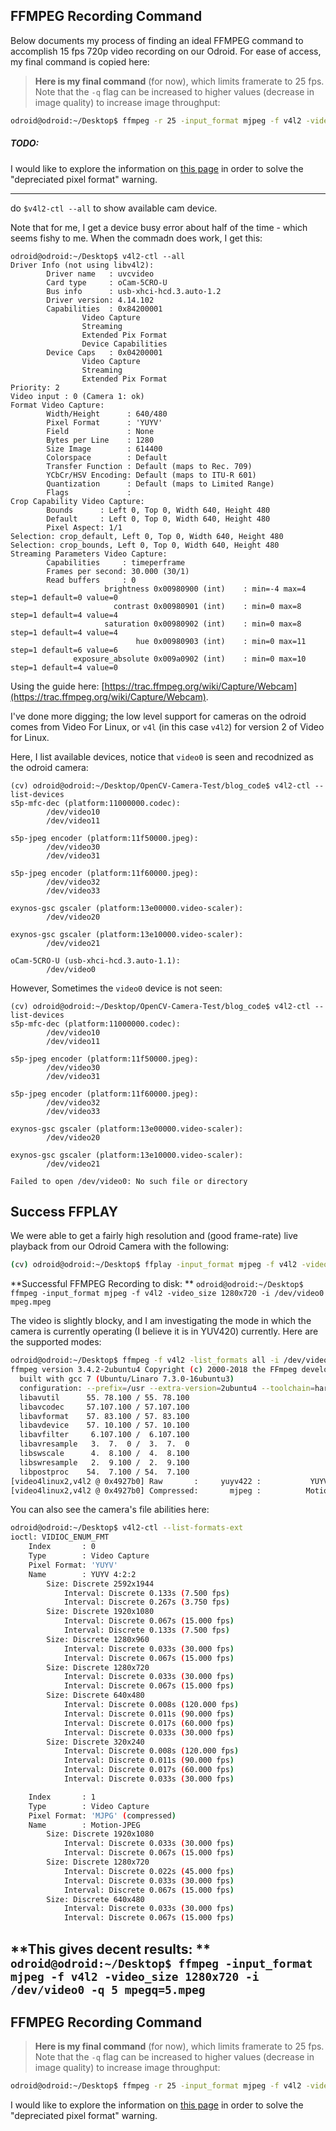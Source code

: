 ## FFMPEG Recording Command
Below documents my process of finding an ideal FFMPEG command to accomplish 15 fps 720p video recording on our Odroid.  For ease of access, my final command is copied here:

> **Here is my final command** (for now), which limits framerate to 25 fps.  Note that the `-q` flag can be increased to higher values (decrease in image quality) to increase image throughput: 
```bash
odroid@odroid:~/Desktop$ ffmpeg -r 25 -input_format mjpeg -f v4l2 -video_size 1280x720 -i /dev/video0 -q 5 mpegq=5_r=25.mpeg
```
##### TODO:
I would like to explore the information on [this page](https://stackoverflow.com/questions/23067722/swscaler-warning-deprecated-pixel-format-used) in order to solve the "depreciated pixel format" warning.

----
do `$v4l2-ctl --all` to show available cam device.

Note that for me, I get a device busy error about half of the time - which seems fishy to me.  When the commadn does work, I get this:

```
odroid@odroid:~/Desktop$ v4l2-ctl --all
Driver Info (not using libv4l2):
        Driver name   : uvcvideo
        Card type     : oCam-5CRO-U
        Bus info      : usb-xhci-hcd.3.auto-1.2
        Driver version: 4.14.102
        Capabilities  : 0x84200001
                Video Capture
                Streaming
                Extended Pix Format
                Device Capabilities
        Device Caps   : 0x04200001
                Video Capture
                Streaming
                Extended Pix Format
Priority: 2
Video input : 0 (Camera 1: ok)
Format Video Capture:
        Width/Height      : 640/480
        Pixel Format      : 'YUYV'
        Field             : None
        Bytes per Line    : 1280
        Size Image        : 614400
        Colorspace        : Default
        Transfer Function : Default (maps to Rec. 709)
        YCbCr/HSV Encoding: Default (maps to ITU-R 601)
        Quantization      : Default (maps to Limited Range)
        Flags             : 
Crop Capability Video Capture:
        Bounds      : Left 0, Top 0, Width 640, Height 480
        Default     : Left 0, Top 0, Width 640, Height 480
        Pixel Aspect: 1/1
Selection: crop_default, Left 0, Top 0, Width 640, Height 480
Selection: crop_bounds, Left 0, Top 0, Width 640, Height 480
Streaming Parameters Video Capture:
        Capabilities     : timeperframe
        Frames per second: 30.000 (30/1)
        Read buffers     : 0
                     brightness 0x00980900 (int)    : min=-4 max=4 step=1 default=0 value=0
                       contrast 0x00980901 (int)    : min=0 max=8 step=1 default=4 value=4
                     saturation 0x00980902 (int)    : min=0 max=8 step=1 default=4 value=4
                            hue 0x00980903 (int)    : min=0 max=11 step=1 default=6 value=6
              exposure_absolute 0x009a0902 (int)    : min=0 max=10 step=1 default=4 value=0

```


Using the guide here: [https://trac.ffmpeg.org/wiki/Capture/Webcam](https://trac.ffmpeg.org/wiki/Capture/Webcam).

I've done more digging; the low level support for cameras on the odroid comes from Video For Linux, or `v4l` (in this case `v4l2`) for version 2 of Video for Linux.  

Here, I list available devices, notice that `video0` is seen and recodnized as the odroid camera: 

```
(cv) odroid@odroid:~/Desktop/OpenCV-Camera-Test/blog_code$ v4l2-ctl --list-devices
s5p-mfc-dec (platform:11000000.codec):
        /dev/video10
        /dev/video11

s5p-jpeg encoder (platform:11f50000.jpeg):
        /dev/video30
        /dev/video31

s5p-jpeg encoder (platform:11f60000.jpeg):
        /dev/video32
        /dev/video33

exynos-gsc gscaler (platform:13e00000.video-scaler):
        /dev/video20

exynos-gsc gscaler (platform:13e10000.video-scaler):
        /dev/video21

oCam-5CRO-U (usb-xhci-hcd.3.auto-1.1):
        /dev/video0

```

However, Sometimes the `video0` device is not seen: 
```
(cv) odroid@odroid:~/Desktop/OpenCV-Camera-Test/blog_code$ v4l2-ctl --list-devices
s5p-mfc-dec (platform:11000000.codec):
        /dev/video10
        /dev/video11

s5p-jpeg encoder (platform:11f50000.jpeg):
        /dev/video30
        /dev/video31

s5p-jpeg encoder (platform:11f60000.jpeg):
        /dev/video32
        /dev/video33

exynos-gsc gscaler (platform:13e00000.video-scaler):
        /dev/video20

exynos-gsc gscaler (platform:13e10000.video-scaler):
        /dev/video21

Failed to open /dev/video0: No such file or directory
```

## Success FFPLAY
We were able to get a fairly high resolution and (good frame-rate) live playback from our Odroid Camera with the following:

```bash
(cv) odroid@odroid:~/Desktop$ ffplay -input_format mjpeg -f v4l2 -video_size 1280x720 -i /dev/video0
```
**Successful FFMPEG Recording to disk: ** `odroid@odroid:~/Desktop$ ffmpeg -input_format mjpeg -f v4l2 -video_size 1280x720 -i /dev/video0 mpeg.mpeg`

The video is slightly blocky, and I am investigating the mode in which the camera is currently operating (I believe it is in YUV420) currently.  Here are the supported modes:

```bash
odroid@odroid:~/Desktop$ ffmpeg -f v4l2 -list_formats all -i /dev/video0
ffmpeg version 3.4.2-2ubuntu4 Copyright (c) 2000-2018 the FFmpeg developers
  built with gcc 7 (Ubuntu/Linaro 7.3.0-16ubuntu3)
  configuration: --prefix=/usr --extra-version=2ubuntu4 --toolchain=hardened --libdir=/usr/lib/arm-linux-gnueabihf --incdir=/usr/include/arm-linux-gnueabihf --enable-gpl --disable-stripping --enable-avresample --enable-avisynth --enable-gnutls --enable-ladspa --enable-libass --enable-libbluray --enable-libbs2b --enable-libcaca --enable-libcdio --enable-libflite --enable-libfontconfig --enable-libfreetype --enable-libfribidi --enable-libgme --enable-libgsm --enable-libmp3lame --enable-libmysofa --enable-libopenjpeg --enable-libopenmpt --enable-libopus --enable-libpulse --enable-librubberband --enable-librsvg --enable-libshine --enable-libsnappy --enable-libsoxr --enable-libspeex --enable-libssh --enable-libtheora --enable-libtwolame --enable-libvorbis --enable-libvpx --enable-libwavpack --enable-libwebp --enable-libx265 --enable-libxml2 --enable-libxvid --enable-libzmq --enable-libzvbi --enable-omx --enable-openal --enable-opengl --enable-sdl2 --enable-v4l2_m2m --enable-libdc1394 --enable-libdrm --enable-libiec61883 --enable-chromaprint --enable-frei0r --enable-libopencv --enable-libx264 --enable-shared
  libavutil      55. 78.100 / 55. 78.100
  libavcodec     57.107.100 / 57.107.100
  libavformat    57. 83.100 / 57. 83.100
  libavdevice    57. 10.100 / 57. 10.100
  libavfilter     6.107.100 /  6.107.100
  libavresample   3.  7.  0 /  3.  7.  0
  libswscale      4.  8.100 /  4.  8.100
  libswresample   2.  9.100 /  2.  9.100
  libpostproc    54.  7.100 / 54.  7.100
[video4linux2,v4l2 @ 0x4927b0] Raw       :     yuyv422 :           YUYV 4:2:2 : 2592x1944 1920x1080 1280x960 1280x720 640x480 320x240
[video4linux2,v4l2 @ 0x4927b0] Compressed:       mjpeg :          Motion-JPEG : 1920x1080 1280x720 640x480

```

You can also see the camera's file abilities here:
```bash
odroid@odroid:~/Desktop$ v4l2-ctl --list-formats-ext
ioctl: VIDIOC_ENUM_FMT
	Index       : 0
	Type        : Video Capture
	Pixel Format: 'YUYV'
	Name        : YUYV 4:2:2
		Size: Discrete 2592x1944
			Interval: Discrete 0.133s (7.500 fps)
			Interval: Discrete 0.267s (3.750 fps)
		Size: Discrete 1920x1080
			Interval: Discrete 0.067s (15.000 fps)
			Interval: Discrete 0.133s (7.500 fps)
		Size: Discrete 1280x960
			Interval: Discrete 0.033s (30.000 fps)
			Interval: Discrete 0.067s (15.000 fps)
		Size: Discrete 1280x720
			Interval: Discrete 0.033s (30.000 fps)
			Interval: Discrete 0.067s (15.000 fps)
		Size: Discrete 640x480
			Interval: Discrete 0.008s (120.000 fps)
			Interval: Discrete 0.011s (90.000 fps)
			Interval: Discrete 0.017s (60.000 fps)
			Interval: Discrete 0.033s (30.000 fps)
		Size: Discrete 320x240
			Interval: Discrete 0.008s (120.000 fps)
			Interval: Discrete 0.011s (90.000 fps)
			Interval: Discrete 0.017s (60.000 fps)
			Interval: Discrete 0.033s (30.000 fps)

	Index       : 1
	Type        : Video Capture
	Pixel Format: 'MJPG' (compressed)
	Name        : Motion-JPEG
		Size: Discrete 1920x1080
			Interval: Discrete 0.033s (30.000 fps)
			Interval: Discrete 0.067s (15.000 fps)
		Size: Discrete 1280x720
			Interval: Discrete 0.022s (45.000 fps)
			Interval: Discrete 0.033s (30.000 fps)
			Interval: Discrete 0.067s (15.000 fps)
		Size: Discrete 640x480
			Interval: Discrete 0.033s (30.000 fps)
			Interval: Discrete 0.067s (15.000 fps)


```

**This gives decent results: ** `odroid@odroid:~/Desktop$ ffmpeg -input_format mjpeg -f v4l2 -video_size 1280x720 -i /dev/video0 -q 5 mpegq=5.mpeg`
----
## FFMPEG Recording Command
> **Here is my final command** (for now), which limits framerate to 25 fps.  Note that the `-q` flag can be increased to higher values (decrease in image quality) to increase image throughput: 
```bash
odroid@odroid:~/Desktop$ ffmpeg -r 25 -input_format mjpeg -f v4l2 -video_size 1280x720 -i /dev/video0 -q 5 mpegq=5_r=25.mpeg
```

I would like to explore the information on [this page](https://stackoverflow.com/questions/23067722/swscaler-warning-deprecated-pixel-format-used) in order to solve the "depreciated pixel format" warning.

